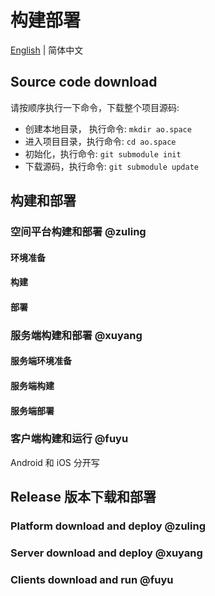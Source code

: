 # 构建部署

[English](build-and-deploy.md) | 简体中文

## Source code download

请按顺序执行一下命令，下载整个项目源码:

- 创建本地目录， 执行命令: `mkdir ao.space`
- 进入项目目录，执行命令: `cd ao.space`
- 初始化，执行命令: `git submodule init`
- 下载源码，执行命令: `git submodule update`

## 构建和部署

### 空间平台构建和部署 @zuling

#### 环境准备

#### 构建

#### 部署

### 服务端构建和部署 @xuyang

#### 服务端环境准备

#### 服务端构建

#### 服务端部署

### 客户端构建和运行  @fuyu

Android 和 iOS 分开写

## Release 版本下载和部署

### Platform download and deploy @zuling

### Server download and deploy @xuyang

### Clients download and run  @fuyu
